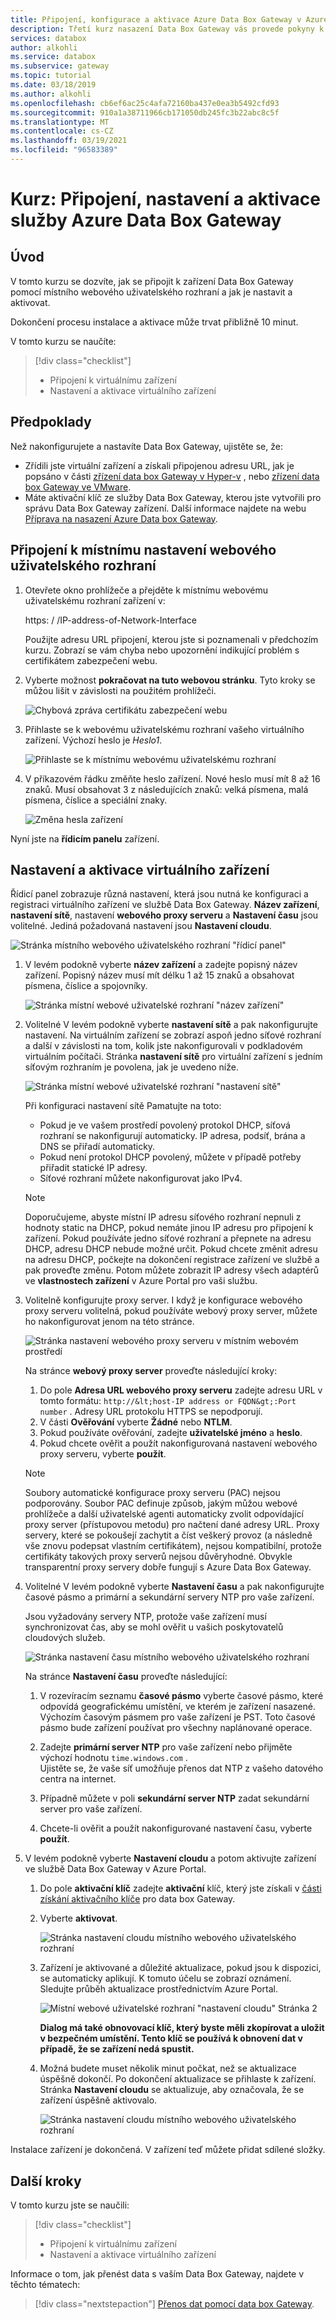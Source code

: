 ```yaml
---
title: Připojení, konfigurace a aktivace Azure Data Box Gateway v Azure Portal
description: Třetí kurz nasazení Data Box Gateway vás provede pokyny k připojení, nastavení a aktivaci virtuálního zařízení.
services: databox
author: alkohli
ms.service: databox
ms.subservice: gateway
ms.topic: tutorial
ms.date: 03/18/2019
ms.author: alkohli
ms.openlocfilehash: cb6ef6ac25c4afa72160ba437e0ea3b5492cfd93
ms.sourcegitcommit: 910a1a38711966cb171050db245fc3b22abc8c5f
ms.translationtype: MT
ms.contentlocale: cs-CZ
ms.lasthandoff: 03/19/2021
ms.locfileid: "96583389"
---
```

# <a name="tutorial-connect-set-up-activate-azure-data-box-gateway"></a>Kurz: Připojení, nastavení a aktivace služby Azure Data Box Gateway

## <a name="introduction"></a>Úvod

V tomto kurzu se dozvíte, jak se připojit k zařízení Data Box Gateway pomocí místního webového uživatelského rozhraní a jak je nastavit a aktivovat. 

Dokončení procesu instalace a aktivace může trvat přibližně 10 minut. 

V tomto kurzu se naučíte:

> [!div class="checklist"]
> * Připojení k virtuálnímu zařízení
> * Nastavení a aktivace virtuálního zařízení

## <a name="prerequisites"></a>Předpoklady

Než nakonfigurujete a nastavíte Data Box Gateway, ujistěte se, že:

* Zřídili jste virtuální zařízení a získali připojenou adresu URL, jak je popsáno v části [zřízení data box Gateway v Hyper-v](data-box-gateway-deploy-provision-hyperv.md) , nebo [zřízení data box Gateway ve VMware](data-box-gateway-deploy-provision-vmware.md).
* Máte aktivační klíč ze služby Data Box Gateway, kterou jste vytvořili pro správu Data Box Gateway zařízení. Další informace najdete na webu [Příprava na nasazení Azure Data box Gateway](data-box-gateway-deploy-prep.md).


## <a name="connect-to-the-local-web-ui-setup"></a>Připojení k místnímu nastavení webového uživatelského rozhraní 

1. Otevřete okno prohlížeče a přejděte k místnímu webovému uživatelskému rozhraní zařízení v:
   
   https: \/ /IP-address-of-Network-Interface
   
   Použijte adresu URL připojení, kterou jste si poznamenali v předchozím kurzu. Zobrazí se vám chyba nebo upozornění indikující problém s certifikátem zabezpečení webu.

2. Vyberte možnost **pokračovat na tuto webovou stránku**. Tyto kroky se můžou lišit v závislosti na použitém prohlížeči.
   
    ![Chybová zpráva certifikátu zabezpečení webu](./media/data-box-gateway-deploy-connect-setup-activate/image2.png)

3. Přihlaste se k webovému uživatelskému rozhraní vašeho virtuálního zařízení. Výchozí heslo je *Heslo1*. 
   
    ![Přihlaste se k místnímu webovému uživatelskému rozhraní](./media/data-box-gateway-deploy-connect-setup-activate/image3.png)

4. V příkazovém řádku změňte heslo zařízení. Nové heslo musí mít 8 až 16 znaků. Musí obsahovat 3 z následujících znaků: velká písmena, malá písmena, číslice a speciální znaky.

    ![Změna hesla zařízení](./media/data-box-gateway-deploy-connect-setup-activate/image4.png)

Nyní jste na **řídicím panelu** zařízení.

## <a name="set-up-and-activate-the-virtual-device"></a>Nastavení a aktivace virtuálního zařízení
 
Řídicí panel zobrazuje různá nastavení, která jsou nutná ke konfiguraci a registraci virtuálního zařízení ve službě Data Box Gateway. **Název zařízení**, **nastavení sítě**, nastavení **webového proxy serveru** a **Nastavení času** jsou volitelné. Jediná požadovaná nastavení jsou **Nastavení cloudu**.
   
![Stránka místního webového uživatelského rozhraní "řídicí panel"](./media/data-box-gateway-deploy-connect-setup-activate/image5.png)

1. V levém podokně vyberte **název zařízení** a zadejte popisný název zařízení. Popisný název musí mít délku 1 až 15 znaků a obsahovat písmena, číslice a spojovníky. 

    ![Stránka místní webové uživatelské rozhraní "název zařízení"](./media/data-box-gateway-deploy-connect-setup-activate/image6.png)

2. Volitelné V levém podokně vyberte **nastavení sítě** a pak nakonfigurujte nastavení. Na virtuálním zařízení se zobrazí aspoň jedno síťové rozhraní a další v závislosti na tom, kolik jste nakonfigurovali v podkladovém virtuálním počítači. Stránka **nastavení sítě** pro virtuální zařízení s jedním síťovým rozhraním je povolena, jak je uvedeno níže.
    
    ![Stránka místní webové uživatelské rozhraní "nastavení sítě"](./media/data-box-gateway-deploy-connect-setup-activate/image7.png)
   
    Při konfiguraci nastavení sítě Pamatujte na toto:

    - Pokud je ve vašem prostředí povolený protokol DHCP, síťová rozhraní se nakonfigurují automaticky. IP adresa, podsíť, brána a DNS se přiřadí automaticky.
    - Pokud není protokol DHCP povolený, můžete v případě potřeby přiřadit statické IP adresy.
    - Síťové rozhraní můžete nakonfigurovat jako IPv4.

     >[!NOTE] 
     > Doporučujeme, abyste místní IP adresu síťového rozhraní nepnuli z hodnoty static na DHCP, pokud nemáte jinou IP adresu pro připojení k zařízení. Pokud používáte jedno síťové rozhraní a přepnete na adresu DHCP, adresu DHCP nebude možné určit. Pokud chcete změnit adresu na adresu DHCP, počkejte na dokončení registrace zařízení ve službě a pak proveďte změnu. Potom můžete zobrazit IP adresy všech adaptérů ve **vlastnostech zařízení** v Azure Portal pro vaši službu.

3. Volitelně konfigurujte proxy server. I když je konfigurace webového proxy serveru volitelná, pokud používáte webový proxy server, můžete ho nakonfigurovat jenom na této stránce.
   
   ![Stránka nastavení webového proxy serveru v místním webovém prostředí](./media/data-box-gateway-deploy-connect-setup-activate/image8.png)
   
   Na stránce **webový proxy server** proveďte následující kroky:
   
   1. Do pole **Adresa URL webového proxy serveru** zadejte adresu URL v tomto formátu: `http://&lt;host-IP address or FQDN&gt;:Port number` . Adresy URL protokolu HTTPS se nepodporují.
   2. V části **Ověřování** vyberte **Žádné** nebo **NTLM**.
   3. Pokud používáte ověřování, zadejte **uživatelské jméno** a **heslo**.
   4. Pokud chcete ověřit a použít nakonfigurovaná nastavení webového proxy serveru, vyberte **použít**.

   > [!NOTE]
   > Soubory automatické konfigurace proxy serveru (PAC) nejsou podporovány. Soubor PAC definuje způsob, jakým můžou webové prohlížeče a další uživatelské agenti automaticky zvolit odpovídající proxy server (přístupovou metodu) pro načtení dané adresy URL.
   > Proxy servery, které se pokoušejí zachytit a číst veškerý provoz (a následně vše znovu podepsat vlastním certifikátem), nejsou kompatibilní, protože certifikáty takových proxy serverů nejsou důvěryhodné.
   > Obvykle transparentní proxy servery dobře fungují s Azure Data Box Gateway.

4. Volitelné V levém podokně vyberte **Nastavení času** a pak nakonfigurujte časové pásmo a primární a sekundární servery NTP pro vaše zařízení. 

    Jsou vyžadovány servery NTP, protože vaše zařízení musí synchronizovat čas, aby se mohl ověřit u vašich poskytovatelů cloudových služeb.
    
    ![Stránka nastavení času místního webového uživatelského rozhraní](./media/data-box-gateway-deploy-connect-setup-activate/image9.png)
    
    Na stránce **Nastavení času** proveďte následující:
    
    1. V rozevíracím seznamu **časové pásmo** vyberte časové pásmo, které odpovídá geografickému umístění, ve kterém je zařízení nasazené.
        Výchozím časovým pásmem pro vaše zařízení je PST. Toto časové pásmo bude zařízení používat pro všechny naplánované operace.

    2. Zadejte **primární server NTP** pro vaše zařízení nebo přijměte výchozí hodnotu `time.windows.com` .   
        Ujistěte se, že vaše síť umožňuje přenos dat NTP z vašeho datového centra na internet.

    3. Případně můžete v poli **sekundární server NTP** zadat sekundární server pro vaše zařízení.

    4. Chcete-li ověřit a použít nakonfigurované nastavení času, vyberte **použít**.

6. V levém podokně vyberte **Nastavení cloudu** a potom aktivujte zařízení ve službě Data Box Gateway v Azure Portal.
    
    1. Do pole **aktivační klíč** zadejte **aktivační** klíč, který jste získali v [části získání aktivačního klíče](data-box-gateway-deploy-prep.md#get-the-activation-key) pro data box Gateway.

    2. Vyberte **aktivovat**.
       
         ![Stránka nastavení cloudu místního webového uživatelského rozhraní](./media/data-box-gateway-deploy-connect-setup-activate/image10a.png)
    
    3. Zařízení je aktivované a důležité aktualizace, pokud jsou k dispozici, se automaticky aplikují. K tomuto účelu se zobrazí oznámení. Sledujte průběh aktualizace prostřednictvím Azure Portal.

        ![Místní webové uživatelské rozhraní "nastavení cloudu" Stránka 2](./media/data-box-gateway-deploy-connect-setup-activate/image12.png)
        
        **Dialog má také obnovovací klíč, který byste měli zkopírovat a uložit v bezpečném umístění. Tento klíč se používá k obnovení dat v případě, že se zařízení nedá spustit.**


    4. Možná budete muset několik minut počkat, než se aktualizace úspěšně dokončí. Po dokončení aktualizace se přihlaste k zařízení. Stránka **Nastavení cloudu** se aktualizuje, aby označovala, že se zařízení úspěšně aktivovalo.

        ![Stránka nastavení cloudu místního webového uživatelského rozhraní](./media/data-box-gateway-deploy-connect-setup-activate/image13.png)

Instalace zařízení je dokončená. V zařízení teď můžete přidat sdílené složky.

## <a name="next-steps"></a>Další kroky

V tomto kurzu jste se naučili:

> [!div class="checklist"]
> * Připojení k virtuálnímu zařízení
> * Nastavení a aktivace virtuálního zařízení

Informace o tom, jak přenést data s vaším Data Box Gateway, najdete v těchto tématech:

> [!div class="nextstepaction"]
> [Přenos dat pomocí data box Gateway](./data-box-gateway-deploy-add-shares.md).
